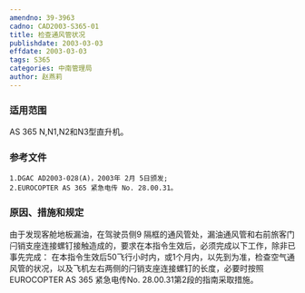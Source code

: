 ```yaml
---
amendno: 39-3963
cadno: CAD2003-S365-01
title: 检查通风管状况
publishdate: 2003-03-03
effdate: 2003-03-03
tags: S365
categories: 中南管理局
author: 赵燕莉
---
```


### 适用范围 
AS 365 N,N1,N2和N3型直升机。

<!--more-->
### 参考文件
    1.DGAC AD2003-028(A)，2003年 2月 5日颁发; 
    2.EUROCOPTER AS 365 紧急电传 No. 28.00.31。

### 原因、措施和规定 
由于发现客舱地板漏油，在驾驶员侧9 隔框的通风管处，漏油通风管和右前旅客门闩销支座连接螺钉接触造成的，要求在本指令生效后，必须完成以下工作，除非已事先完成： 
    在本指令生效后50飞行小时内，或1个月内，以先到为准，检查空气通风管的状况，以及飞机左右两侧的闩销支座连接螺钉的长度，必要时按照EUROCOPTER AS 365 紧急电传No. 28.00.31第2段的指南采取措施。

